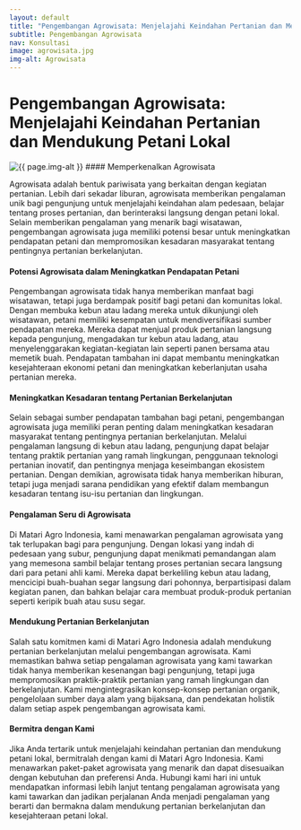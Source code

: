 ```yaml
---
layout: default
title: "Pengembangan Agrowisata: Menjelajahi Keindahan Pertanian dan Mendukung Petani Lokal"
subtitle: Pengembangan Agrowisata
nav: Konsultasi
image: agrowisata.jpg
img-alt: Agrowisata
---
```



<h1>Pengembangan Agrowisata: Menjelajahi Keindahan Pertanian dan Mendukung Petani Lokal</h1>
<img src="{{ site.url }}/img/{{ page.image }}" alt="{{ page.img-alt }}" class="img-fluid rounded img-content-right">
#### Memperkenalkan Agrowisata

Agrowisata adalah bentuk pariwisata yang berkaitan dengan kegiatan pertanian. Lebih dari sekadar liburan, agrowisata memberikan pengalaman unik bagi pengunjung untuk menjelajahi keindahan alam pedesaan, belajar tentang proses pertanian, dan berinteraksi langsung dengan petani lokal. Selain memberikan pengalaman yang menarik bagi wisatawan, pengembangan agrowisata juga memiliki potensi besar untuk meningkatkan pendapatan petani dan mempromosikan kesadaran masyarakat tentang pentingnya pertanian berkelanjutan.

#### Potensi Agrowisata dalam Meningkatkan Pendapatan Petani

Pengembangan agrowisata tidak hanya memberikan manfaat bagi wisatawan, tetapi juga berdampak positif bagi petani dan komunitas lokal. Dengan membuka kebun atau ladang mereka untuk dikunjungi oleh wisatawan, petani memiliki kesempatan untuk mendiversifikasi sumber pendapatan mereka. Mereka dapat menjual produk pertanian langsung kepada pengunjung, mengadakan tur kebun atau ladang, atau menyelenggarakan kegiatan-kegiatan lain seperti panen bersama atau memetik buah. Pendapatan tambahan ini dapat membantu meningkatkan kesejahteraan ekonomi petani dan meningkatkan keberlanjutan usaha pertanian mereka.

#### Meningkatkan Kesadaran tentang Pertanian Berkelanjutan

Selain sebagai sumber pendapatan tambahan bagi petani, pengembangan agrowisata juga memiliki peran penting dalam meningkatkan kesadaran masyarakat tentang pentingnya pertanian berkelanjutan. Melalui pengalaman langsung di kebun atau ladang, pengunjung dapat belajar tentang praktik pertanian yang ramah lingkungan, penggunaan teknologi pertanian inovatif, dan pentingnya menjaga keseimbangan ekosistem pertanian. Dengan demikian, agrowisata tidak hanya memberikan hiburan, tetapi juga menjadi sarana pendidikan yang efektif dalam membangun kesadaran tentang isu-isu pertanian dan lingkungan.

#### Pengalaman Seru di Agrowisata

Di Matari Agro Indonesia, kami menawarkan pengalaman agrowisata yang tak terlupakan bagi para pengunjung. Dengan lokasi yang indah di pedesaan yang subur, pengunjung dapat menikmati pemandangan alam yang memesona sambil belajar tentang proses pertanian secara langsung dari para petani ahli kami. Mereka dapat berkeliling kebun atau ladang, mencicipi buah-buahan segar langsung dari pohonnya, berpartisipasi dalam kegiatan panen, dan bahkan belajar cara membuat produk-produk pertanian seperti keripik buah atau susu segar.

#### Mendukung Pertanian Berkelanjutan

Salah satu komitmen kami di Matari Agro Indonesia adalah mendukung pertanian berkelanjutan melalui pengembangan agrowisata. Kami memastikan bahwa setiap pengalaman agrowisata yang kami tawarkan tidak hanya memberikan kesenangan bagi pengunjung, tetapi juga mempromosikan praktik-praktik pertanian yang ramah lingkungan dan berkelanjutan. Kami mengintegrasikan konsep-konsep pertanian organik, pengelolaan sumber daya alam yang bijaksana, dan pendekatan holistik dalam setiap aspek pengembangan agrowisata kami.

#### Bermitra dengan Kami

Jika Anda tertarik untuk menjelajahi keindahan pertanian dan mendukung petani lokal, bermitralah dengan kami di Matari Agro Indonesia. Kami menawarkan paket-paket agrowisata yang menarik dan dapat disesuaikan dengan kebutuhan dan preferensi Anda. Hubungi kami hari ini untuk mendapatkan informasi lebih lanjut tentang pengalaman agrowisata yang kami tawarkan dan jadikan perjalanan Anda menjadi pengalaman yang berarti dan bermakna dalam mendukung pertanian berkelanjutan dan kesejahteraan petani lokal.